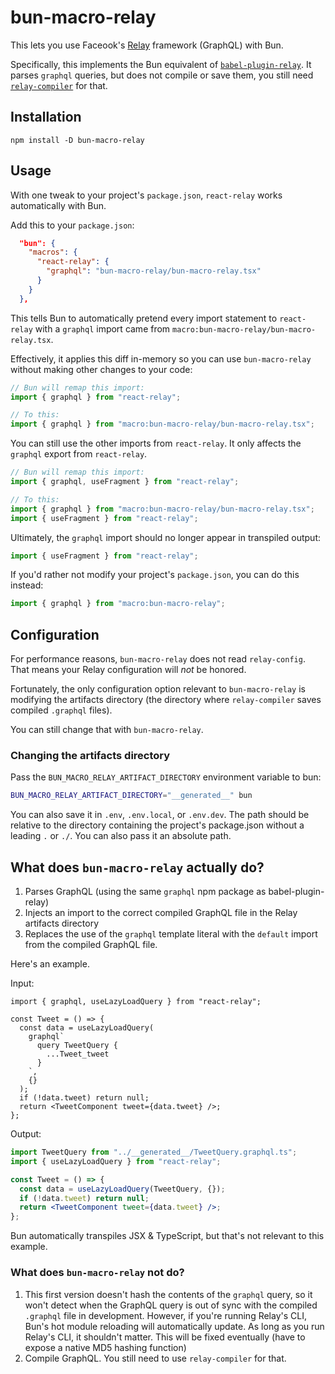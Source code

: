 # bun-macro-relay

This lets you use Faceook's [Relay](https://github.com/facebook/relay) framework (GraphQL) with Bun.

Specifically, this implements the Bun equivalent of [`babel-plugin-relay`](https://github.com/facebook/relay/tree/main/packages/babel-plugin-relay). It parses `graphql` queries, but does not compile or save them, you still need [`relay-compiler`](https://github.com/facebook/relay/tree/main/packages/relay-compiler) for that.

## Installation

```
npm install -D bun-macro-relay
```

## Usage

With one tweak to your project's `package.json`, `react-relay` works automatically with Bun.

Add this to your `package.json`:

```json
  "bun": {
    "macros": {
      "react-relay": {
        "graphql": "bun-macro-relay/bun-macro-relay.tsx"
      }
    }
  },
```

This tells Bun to automatically pretend every import statement to `react-relay` with a `graphql` import came from `macro:bun-macro-relay/bun-macro-relay.tsx`.

Effectively, it applies this diff in-memory so you can use `bun-macro-relay` without making other changes to your code:

```js
// Bun will remap this import:
import { graphql } from "react-relay";

// To this:
import { graphql } from "macro:bun-macro-relay/bun-macro-relay.tsx";
```

You can still use the other imports from `react-relay`. It only affects the `graphql` export from `react-relay`.

```js
// Bun will remap this import:
import { graphql, useFragment } from "react-relay";

// To this:
import { graphql } from "macro:bun-macro-relay/bun-macro-relay.tsx";
import { useFragment } from "react-relay";
```

Ultimately, the `graphql` import should no longer appear in transpiled output:

```js
import { useFragment } from "react-relay";
```

If you'd rather not modify your project's `package.json`, you can do this instead:

```js
import { graphql } from "macro:bun-macro-relay";
```

## Configuration

For performance reasons, `bun-macro-relay` does not read `relay-config`. That means your Relay configuration will _not_ be honored.

Fortunately, the only configuration option relevant to `bun-macro-relay` is modifying the artifacts directory (the directory where `relay-compiler` saves compiled `.graphql` files).

You can still change that with `bun-macro-relay`.

### Changing the artifacts directory

Pass the `BUN_MACRO_RELAY_ARTIFACT_DIRECTORY` environment variable to bun:

```bash
BUN_MACRO_RELAY_ARTIFACT_DIRECTORY="__generated__" bun
```

You can also save it in `.env`, `.env.local`, or `.env.dev`. The path should be relative to the directory containing the project's package.json without a leading `.` or `./`. You can also pass it an absolute path.

## What does `bun-macro-relay` actually do?

1. Parses GraphQL (using the same `graphql` npm package as babel-plugin-relay)
2. Injects an import to the correct compiled GraphQL file in the Relay artifacts directory
3. Replaces the use of the `graphql` template literal with the `default` import from the compiled GraphQL file.

Here's an example.

Input:

```tsx
import { graphql, useLazyLoadQuery } from "react-relay";

const Tweet = () => {
  const data = useLazyLoadQuery(
    graphql`
      query TweetQuery {
        ...Tweet_tweet
      }
    `,
    {}
  );
  if (!data.tweet) return null;
  return <TweetComponent tweet={data.tweet} />;
};
```

Output:

```jsx
import TweetQuery from "../__generated__/TweetQuery.graphql.ts";
import { useLazyLoadQuery } from "react-relay";

const Tweet = () => {
  const data = useLazyLoadQuery(TweetQuery, {});
  if (!data.tweet) return null;
  return <TweetComponent tweet={data.tweet} />;
};
```

Bun automatically transpiles JSX & TypeScript, but that's not relevant to this example.

### What does `bun-macro-relay` not do?

1. This first version doesn't hash the contents of the `graphql` query, so it won't detect when the GraphQL query is out of sync with the compiled `.graphql` file in development. However, if you're running Relay's CLI, Bun's hot module reloading will automatically update. As long as you run Relay's CLI, it shouldn't matter. This will be fixed eventually (have to expose a native MD5 hashing function)
2. Compile GraphQL. You still need to use `relay-compiler` for that.
